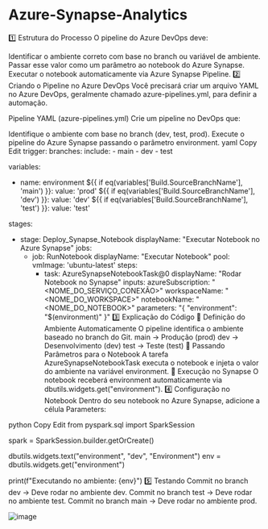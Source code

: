 # Azure-Synapse-Analytics

1️⃣ Estrutura do Processo
O pipeline do Azure DevOps deve:

Identificar o ambiente correto com base no branch ou variável de ambiente.
Passar esse valor como um parâmetro ao notebook do Azure Synapse.
Executar o notebook automaticamente via Azure Synapse Pipeline.
2️⃣ Criando o Pipeline no Azure DevOps
Você precisará criar um arquivo YAML no Azure DevOps, geralmente chamado azure-pipelines.yml, para definir a automação.

Pipeline YAML (azure-pipelines.yml)
Crie um pipeline no DevOps que:

Identifique o ambiente com base no branch (dev, test, prod).
Execute o pipeline do Azure Synapse passando o parâmetro environment.
yaml
Copy
Edit
trigger:
  branches:
    include:
      - main
      - dev
      - test

variables:
  - name: environment
    ${{ if eq(variables['Build.SourceBranchName'], 'main') }}:
      value: 'prod'
    ${{ if eq(variables['Build.SourceBranchName'], 'dev') }}:
      value: 'dev'
    ${{ if eq(variables['Build.SourceBranchName'], 'test') }}:
      value: 'test'

stages:
  - stage: Deploy_Synapse_Notebook
    displayName: "Executar Notebook no Azure Synapse"
    jobs:
      - job: RunNotebook
        displayName: "Executar Notebook"
        pool:
          vmImage: 'ubuntu-latest'
        steps:
          - task: AzureSynapseNotebookTask@0
            displayName: "Rodar Notebook no Synapse"
            inputs:
              azureSubscription: "<NOME_DO_SERVIÇO_CONEXÃO>"
              workspaceName: "<NOME_DO_WORKSPACE>"
              notebookName: "<NOME_DO_NOTEBOOK>"
              parameters: "{ \"environment\": \"$(environment)\" }"
3️⃣ Explicação do Código
🔹 Definição do Ambiente Automaticamente
O pipeline identifica o ambiente baseado no branch do Git.
main → Produção (prod)
dev → Desenvolvimento (dev)
test → Teste (test)
🔹 Passando Parâmetros para o Notebook
A tarefa AzureSynapseNotebookTask executa o notebook e injeta o valor do ambiente na variável environment.
🔹 Execução no Synapse
O notebook receberá environment automaticamente via dbutils.widgets.get("environment").
4️⃣ Configuração no Notebook
Dentro do seu notebook no Azure Synapse, adicione a célula Parameters:

python
Copy
Edit
from pyspark.sql import SparkSession

spark = SparkSession.builder.getOrCreate()

dbutils.widgets.text("environment", "dev", "Environment")
env = dbutils.widgets.get("environment")

print(f"Executando no ambiente: {env}")
5️⃣ Testando
Commit no branch dev → Deve rodar no ambiente dev.
Commit no branch test → Deve rodar no ambiente test.
Commit no branch main → Deve rodar no ambiente prod.

![image](https://github.com/user-attachments/assets/0a0cbcd0-a670-4054-b891-7f2d0094eee5)



